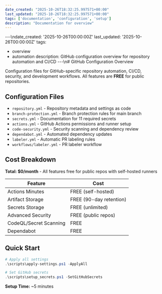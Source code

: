 ```yaml
---
date_created: "2025-10-26T18:32:25.997571+00:00"
last_updated: "2025-10-26T18:32:25.997571+00:00"
tags: ['documentation', 'configuration', 'setup']
description: "Documentation for overview"
---
```


---\ndate_created: '2025-10-26T00:00:00Z'
last_updated: '2025-10-26T00:00:00Z'
tags:
- overview
- automation
description: GitHub configuration overview for repository automation and CI/CD
---\n# GitHub Configuration Overview

Configuration files for GitHub-specific repository automation, CI/CD, security, and development workflows. All features are **FREE** for public repositories.

## Configuration Files

- `repository.yml` - Repository metadata and settings as code
- `branch-protection.yml` - Branch protection rules for main branch
- `secrets.yml` - Documentation for 11 required secrets
- `actions.yml` - GitHub Actions permissions and runner setup
- `code-security.yml` - Security scanning and dependency review
- `dependabot.yml` - Automated dependency updates
- `labeler.yml` - Automatic PR labeling rules
- `workflows/labeler.yml` - PR labeler workflow

## Cost Breakdown

**Total: $0/month** - All features free for public repos with self-hosted runners

| Feature | Cost |
|---------|------|
| Actions Minutes | FREE (self-hosted) |
| Artifact Storage | FREE (90-day retention) |
| Secrets Storage | FREE (unlimited) |
| Advanced Security | FREE (public repos) |
| CodeQL/Secret Scanning | FREE |
| Dependabot | FREE |

## Quick Start

```powershell
# Apply all settings
.\scripts\apply-settings.ps1 -ApplyAll

# Set GitHub secrets
.\scripts\setup_secrets.ps1 -SetGitHubSecrets
```

**Setup Time:** ~5 minutes
